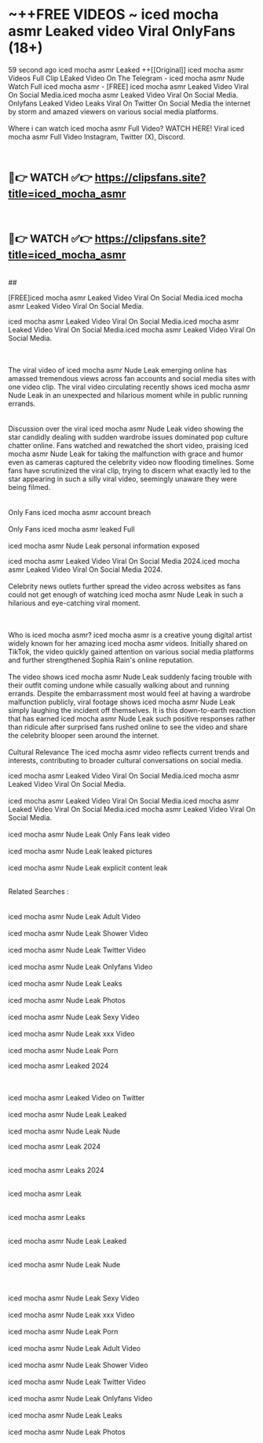 # ~++FREE VIDEOS ~ iced mocha asmr Leaked video Viral OnlyFans (18+)<br>


59 second ago iced mocha asmr Leaked ++[[Original]] iced mocha asmr Videos Full Clip LEaked Video On The Telegram  - iced mocha asmr Nude  Watch Full iced mocha asmr - [FREE] iced mocha asmr Leaked Video Viral On Social Media.iced mocha asmr Leaked Video Viral On Social Media.   Onlyfans Leaked Video Leaks Viral On Twitter On Social Media the internet by storm and amazed viewers on various social media platforms. <br><br>
Where i can watch iced mocha asmr Full Video? WATCH HERE! Viral iced mocha asmr Full Video Instagram, Twitter (X), Discord. <br>


 <br>

##  🔴👉 WATCH ✅👉  <a href="https://clipsfans.site?title=iced_mocha_asmr&ref=git">https://clipsfans.site?title=iced_mocha_asmr</a> <br>
  <br>

##  🔴👉 WATCH ✅👉  <a href="https://clipsfans.site?title=iced_mocha_asmr&ref=git">https://clipsfans.site?title=iced_mocha_asmr</a> <br>
  <br>
  ##



[FREE]iced mocha asmr Leaked Video Viral On Social Media.iced mocha asmr Leaked Video Viral On Social Media. <br>

iced mocha asmr Leaked Video Viral On Social Media.iced mocha asmr Leaked Video Viral On Social Media.iced mocha asmr Leaked Video Viral On Social Media. <br>


  <br>

  <br>
The viral video of iced mocha asmr Nude Leak emerging online has amassed tremendous views across fan accounts and social media sites with one video clip. The viral video circulating recently shows iced mocha asmr Nude Leak in an unexpected and hilarious moment while in public running errands.<br>
<br>


<br>
Discussion over the viral iced mocha asmr Nude Leak video showing the star candidly dealing with sudden wardrobe issues dominated pop culture chatter online. Fans watched and rewatched the short video, praising iced mocha asmr Nude Leak for taking the malfunction with grace and humor even as cameras captured the celebrity video now flooding timelines. Some fans have scrutinized the viral clip, trying to discern what exactly led to the star appearing in such a silly viral video, seemingly unaware they were being filmed.<br>
<br>
<br> 
Only Fans iced mocha asmr account breach<br>
<br>
Only Fans iced mocha asmr leaked Full <br>
<br>
iced mocha asmr Nude Leak personal information exposed<br>

iced mocha asmr Leaked Video Viral On Social Media 2024.iced mocha asmr Leaked Video Viral On Social Media 2024. <br>
<br>
Celebrity news outlets further spread the video across websites as fans could not get enough of watching iced mocha asmr Nude Leak in such a hilarious and eye-catching viral moment.<br>
<br>

<br>
Who is iced mocha asmr? iced mocha asmr is a creative young digital artist widely known for her amazing iced mocha asmr videos. Initially shared on TikTok, the video quickly gained attention on various social media platforms and further strengthened Sophia Rain's online reputation.<br>
<br>
The video shows iced mocha asmr Nude Leak suddenly facing trouble with their outfit coming undone while casually walking about and running errands. Despite the embarrassment most would feel at having a wardrobe malfunction publicly, viral footage shows iced mocha asmr Nude Leak simply laughing the incident off themselves. It is this down-to-earth reaction that has earned iced mocha asmr Nude Leak such positive responses rather than ridicule after surprised fans rushed online to see the video and share the celebrity blooper seen around the internet.<br>
<br>
Cultural Relevance The iced mocha asmr video reflects current trends and interests, contributing to broader cultural conversations on social media.<br>

iced mocha asmr Leaked Video Viral On Social Media.iced mocha asmr Leaked Video Viral On Social Media.<br>
<br>
iced mocha asmr Leaked Video Viral On Social Media.iced mocha asmr Leaked Video Viral On Social Media.iced mocha asmr Leaked Video Viral On Social Media.<br>
<br>
iced mocha asmr Nude Leak Only Fans leak video<br>
<br>
iced mocha asmr Nude Leak leaked pictures<br>
<br>
iced mocha asmr Nude Leak explicit content leak<br>


<br>
Related Searches :<br>
<br>

<br>
iced mocha asmr Nude Leak Adult Video<br>
<br>
iced mocha asmr Nude Leak Shower Video<br>
<br>
iced mocha asmr Nude Leak Twitter Video<br>
<br>
iced mocha asmr Nude Leak Onlyfans Video<br>
<br>
iced mocha asmr Nude Leak Leaks<br>
<br>
iced mocha asmr Nude Leak Photos<br>

<br>
iced mocha asmr Nude Leak Sexy Video<br>
<br>
iced mocha asmr Nude Leak xxx Video<br>
<br>
iced mocha asmr Nude Leak Porn<br>

iced mocha asmr  Leaked 2024 <br> <br>
<br>

iced mocha asmr Leaked Video on Twitter <br>
<br>
iced mocha asmr Nude Leak Leaked<br>
<br>
iced mocha asmr Nude Leak Nude<br>


iced mocha asmr  Leak 2024 <br> <br>



iced mocha asmr  Leaks 2024 <br> <br>



 
iced mocha asmr  Leak<br> <br>



iced mocha asmr  Leaks<br> <br>


iced mocha asmr Nude Leak Leaked<br> <br>

iced mocha asmr Nude Leak Nude<br> <br>
<br> <br>
iced mocha asmr Nude Leak Sexy Video
<br> <br>
iced mocha asmr Nude Leak xxx Video
<br> <br>
iced mocha asmr Nude Leak Porn
<br> <br>
iced mocha asmr Nude Leak Adult Video
<br> <br>
iced mocha asmr Nude Leak Shower Video
<br> <br>
iced mocha asmr Nude Leak Twitter Video
<br> <br>
iced mocha asmr Nude Leak Onlyfans Video
<br> <br>
iced mocha asmr Nude Leak Leaks
<br> <br>
iced mocha asmr Nude Leak Photos






</p>




 



</p>










